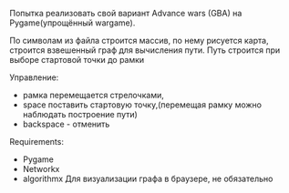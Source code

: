 Попытка реализовать свой вариант Advance wars (GBA) на Pygame(упрощённый wargame).

По символам из файла строится массив, по нему рисуется карта, строится взвешенный граф для вычисления пути.
Путь строится при выборе стартовой точки до рамки

Управление:
* рамка перемещается стрелочками, 
* space поставить стартовую точку,(перемещая рамку можно наблюдать построение пути)
* backspace - отменить

Requirements:
* Pygame
* Networkx
* algorithmx Для визуализации графа в браузере, не обязательно

